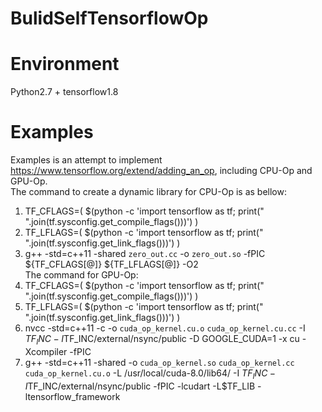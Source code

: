 # BulidSelfTensorflowOp

# Environment
Python2.7 + tensorflow1.8

# Examples
Examples is an attempt to implement https://www.tensorflow.org/extend/adding_an_op, including CPU-Op and GPU-Op.  
The command to create a dynamic library for CPU-Op is as bellow:
  1. TF_CFLAGS=( $(python -c 'import tensorflow as tf; print(" ".join(tf.sysconfig.get_compile_flags()))') )  
  2. TF_LFLAGS=( $(python -c 'import tensorflow as tf; print(" ".join(tf.sysconfig.get_link_flags()))') )  
  3. g++ -std=c++11 -shared `zero_out.cc` -o `zero_out.so` -fPIC ${TF_CFLAGS[@]} ${TF_LFLAGS[@]} -O2  
The command for GPU-Op:
  1. TF_CFLAGS=( $(python -c 'import tensorflow as tf; print(" ".join(tf.sysconfig.get_compile_flags()))') )  
  2. TF_LFLAGS=( $(python -c 'import tensorflow as tf; print(" ".join(tf.sysconfig.get_link_flags()))') )  
  3. nvcc -std=c++11 -c -o `cuda_op_kernel.cu.o` `cuda_op_kernel.cu.cc` -I $TF_INC -I$TF_INC/external/nsync/public -D GOOGLE_CUDA=1 -x cu -Xcompiler -fPIC  
  4. g++ -std=c++11 -shared -o `cuda_op_kernel.so` `cuda_op_kernel.cc` `cuda_op_kernel.cu.o` -L /usr/local/cuda-8.0/lib64/ -I $TF_INC -I$TF_INC/external/nsync/public -fPIC -lcudart -L$TF_LIB -ltensorflow_framework  
